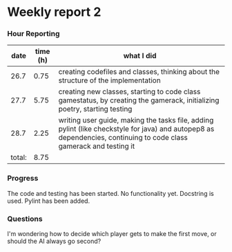 # Weekly report 2

### Hour Reporting
| **date** | **time (h)** | **what I did** 
| --------- | ----------- | --------- 
| 26.7 | 0.75 | creating codefiles and classes, thinking about the structure of the implementation
| 27.7 | 5.75 | creating new classes, starting to code class gamestatus, by creating the gamerack, initializing poetry, starting testing
| 28.7 | 2.25 | writing user guide, making the tasks file, adding pylint (like checkstyle for java) and autopep8 as dependencies, continuing to code class gamerack and testing it
| total: | 8.75

### Progress
The code  and testing has been started. No functionality yet. Docstring is used. Pylint has been added.

### Questions
I'm wondering how to decide which player gets to make the first move, or should the AI always go second?
